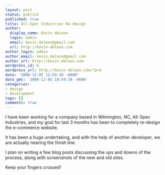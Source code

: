 ```yaml
---
layout: post
status: publish
published: true
title: All-Spec Industries Re-design
author:
  display_name: Kevin deLeon
  login: admin
  email: kevin.deleon@gmail.com
  url: http://kevin-deleon.com
author_login: admin
author_email: kevin.deleon@gmail.com
author_url: http://kevin-deleon.com
wordpress_id: 6
wordpress_url: http://kevin-deleon.com/?p=6
date: '2008-12-05 12:59:38 -0600'
date_gmt: '2008-12-05 18:59:38 -0600'
categories:
- design
- development
tags: []
comments: true
---
```

I have been working for a company based in Wilmington, NC, All-Spec Industries, and my goal for last 3 months has been to completely re-design the e-commerce website.

It has been a huge undertaking, and with the help of another developer, we are actually nearing the finish line.

I plan on writing a few blog posts discussing the ups and downs of the process, along with screenshots of the new and old sites.

Keep your fingers crossed!
